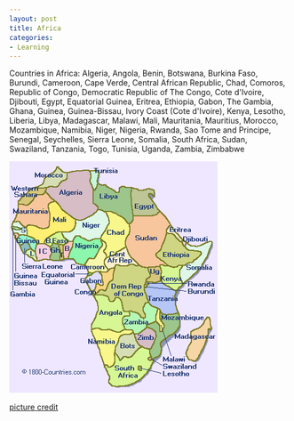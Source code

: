 ```yaml
---
layout: post
title: Africa
categories:
- Learning
---
```



Countries in Africa: Algeria, Angola, Benin, Botswana, Burkina Faso, Burundi, Cameroon, Cape Verde, Central African Republic, Chad, Comoros, Republic of Congo, Democratic Republic of The Congo, Cote d'Ivoire, Djibouti, Egypt, Equatorial Guinea, Eritrea, Ethiopia, Gabon, The Gambia, Ghana, Guinea, Guinea-Bissau, Ivory Coast (Cote d'Ivoire), Kenya, Lesotho, Liberia, Libya, Madagascar, Malawi, Mali, Mauritania, Mauritius, Morocco, Mozambique, Namibia, Niger, Nigeria, Rwanda, Sao Tome and Principe, Senegal, Seychelles, Sierra Leone, Somalia, South Africa, Sudan, Swaziland, Tanzania, Togo, Tunisia, Uganda, Zambia, Zimbabwe

![](/img/africa_map.gif "africa_map")

[picture credit](http://www.fullpassport.com/Trip2000/Countries/africa.gif)
